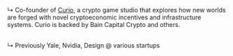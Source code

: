 ↳ Co-founder of <a href="https://twitter.com/0xcurio" target="_blank">Curio</a>, a crypto game studio that explores how new worlds are forged with novel cryptoeconomic incentives and infrastructure systems. Curio is backed by Bain Capital Crypto and others.
<br/><br/>

↳ Previously Yale, Nvidia, Design @ various startups 
